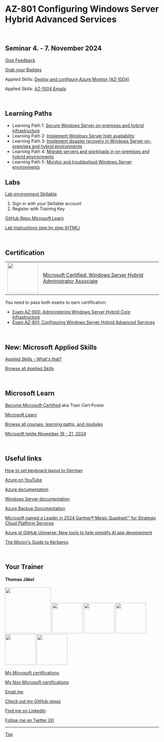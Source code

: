 [LP1]: https://learn.microsoft.com/en-us/training/paths/secure-windows-server-premises-hybrid-infrastructures/
[LP2]: https://learn.microsoft.com/en-us/training/paths/implement-windows-server-high-availability/
[LP3]: https://learn.microsoft.com/en-us/training/paths/implement-disaster-recovery-windows-server-premises/
[LP4]: https://learn.microsoft.com/en-us/training/paths/migrate-servers-workloads-premises-hybrid-environments/
[LP5]: https://learn.microsoft.com/en-us/training/paths/monitor-troubleshoot-windows-server-environments/


# AZ-801 Configuring Windows Server Hybrid Advanced Services

<br>

## Seminar 4. - 7. November 2024

[Give Feedback](https://www.metricsthatmatter.com/url/u.aspx?DDB3C49D4215774252)

[Grab your Badges](https://api.brainymotion.de/msbadge/redeem?pid=229509&cd=NLV9LD)

Applied Skills: [Deploy and configure Azure Monitor (AZ-1004)](https://learn.microsoft.com/en-us/credentials/applied-skills/deploy-and-configure-azure-monitor/)

Applied Skills: [AZ-1004 Emails](AZ-1004/AZ-1004%20Emails.txt)

<br>

## Learning Paths

- Learning Path 1: [Secure Windows Server on-premises and hybrid infrastructure][LP1]
- Learning Path 2: [Implement Windows Server high availability][LP2]
- Learning Path 3: [Implement disaster recovery in Windows Server on-premises and hybrid environments][LP3]
- Learning Path 4: [Migrate servers and workloads in on-premises and hybrid environments][LP4]
- Learning Path 5: [Monitor and troubleshoot Windows Server environments][LP5]


## Labs

[Lab environment Skillable](https://brainymotion.learnondemand.net) 

1. Sign in with your Skillable account 
2. Register with Training Key

<!-- 
[Go Deploy](https://lms.godeploy.it) 
-->

[GitHub Repo Microsoft Learn](https://github.com/MicrosoftLearning/AZ-801-Configuring-Windows-Server-Hybrid-Advanced-Services)

[Lab Instructions step by step (HTML)](https://microsoftlearning.github.io/AZ-801-Configuring-Windows-Server-Hybrid-Advanced-Services/)

<br>


## Certification

|   |   |
| - | - |
|<img src="https://download69118.blob.core.windows.net/anon/microsoft-certified-associate-badge.svg" width="100"/>|[Microsoft Certified: Windows Server Hybrid Administrator Associate](https://learn.microsoft.com/en-us/credentials/certifications/windows-server-hybrid-administrator/)|

You need to pass both exams to earn certification:

* [Exam AZ-800: Administering Windows Server Hybrid Core Infrastructure](https://learn.microsoft.com/en-us/credentials/certifications/exams/az-800/)
* [Exam AZ-801: Configuring Windows Server Hybrid Advanced Services](https://learn.microsoft.com/en-us/credentials/certifications/exams/az-801/)


<br>                                                                

## New: Microsoft Applied Skills

[Applied Skills - What's that?](https://learn.microsoft.com/en-us/credentials/)

[Browse all Applied Skills](https://learn.microsoft.com/en-us/credentials/browse/?credential_types=applied%20skills)

<br>


## Microsoft Learn

[Become Microsoft Certified](https://aka.ms/traincertposter) aka Train Cert Poster

[Microsoft Learn](https://learn.microsoft.com)

[Browse all courses, learning paths, and modules](https://learn.microsoft.com/en-us/training/browse/)

[Microsoft Ignite November 19 - 21, 2024](https://ignite.microsoft.com/en-US/home)


<br>


## Useful links

[How to set keyboard layout to German](Keyboard-German)

[Azure on YouTube](https://www.youtube.com/c/MicrosoftAzure)

[Azure documentation](https://learn.microsoft.com/en-us/azure/)

[Windows Server documentation](https://learn.microsoft.com/en-us/windows-server/)

[Azure Backup Documentation](https://learn.microsoft.com/en-us/azure/backup/)

[Microsoft named a Leader in 2024 Gartner® Magic Quadrant™ for Strategic Cloud Platform Services](https://azure.microsoft.com/en-us/blog/microsoft-named-a-leader-in-2024-gartner-magic-quadrant-for-strategic-cloud-platform-services/)

[Azure at GitHub Universe: New tools to help simplify AI app development](https://azure.microsoft.com/en-us/blog/azure-at-github-universe-new-tools-to-help-simplify-ai-app-development/)

[The Moron's Guide to Kerberos](https://wpollock.com/AUnixSec/MoronsGuideToKerberos.htm)

<br>


##  Your Trainer
#### Thomas Jäkel

<img src="https://download69118.blob.core.windows.net/anon/Profilbild.jpg" width="150">
<img src="https://download69118.blob.core.windows.net/anon/Standard MCT Badge Large.png" width=100>
<a href="https://www.credly.com/badges/72439d56-7895-4b92-84bd-fec12c84fd18/public_url"><img src="https://download69118.blob.core.windows.net/anon/mcse-cloud-platform-and-infrastructure-certified-2016.png" width="100"></a>
<a href="https://learn.microsoft.com/api/credentials/share/en-us/tjaekel/A8E4CC3EAA93F4C2?sharingId=EBAFABC36CF6EBDC"><img src="https://download69118.blob.core.windows.net/anon/microsoft-certified-azure-solutions-architect-expert.png" width=100></a>
<a href="https://https://www.credly.com/badges/8ef5f8fb-6b84-4223-add8-4938096c67b2"><img src="https://download69118.blob.core.windows.net/anon/aws-certified-solutions-architect-associate.png" width=100></a>
<a href="https://www.credly.com/badges/7f2c6c3e-d3e3-4e32-9299-adf3278948a3/public_url"><img src="https://download69118.blob.core.windows.net/anon/instructor-recognition-1-000-students-reached.png" width="100"/></a>

[My Microsoft certifications](https://learn.microsoft.com/en-us/users/tjaekel/transcript/d4yjrcx32nome0r)

[My Non Microsoft certifications](https://www.credly.com/users/thomas-jakel)

[Email me](mailto:thomas.jaekel@brainymotion.de)

[Check out my GitHub repos](https://github.com/www42)

[Find me on LinkedIn](https://linkedin.com/in/tjkkll)

[Follow me on Twitter (X)](https://twitter.com/tjkkll)



---

[Top](#az-801-configuring-windows-server-hybrid-advanced-services)